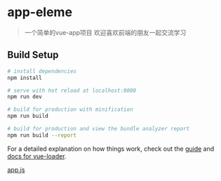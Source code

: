 # app-eleme



> 一个简单的vue-app项目  欢迎喜欢前端的朋友一起交流学习

## Build Setup

``` bash
# install dependencies
npm install

# serve with hot reload at localhost:8080
npm run dev

# build for production with minification
npm run build

# build for production and view the bundle analyzer report
npm run build --report
```

For a detailed explanation on how things work, check out the [guide](http://vuejs-templates.github.io/webpack/) and [docs for vue-loader](http://vuejs.github.io/vue-loader).


[app.js](https://github.com/HuoXiaoYe/vue-eleme/blob/master/src/App.vue)
